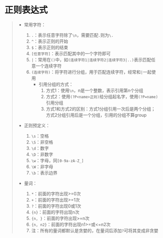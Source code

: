 # 正则表达式
>* 常用字符：
>   1. ```.```：表示任意字符除了```\n```，需要匹配```.```则为```\.```
>   2. ```^```：表示正则的开始
>   3. ```$```：表示正则的结束
>   4. ```[任意字符]```：表示匹配其中的一个字符即可
>   5. ```|```：常用在```()```中，如```(连续字符1|连续字符2|连续字符3|..)```表示匹配任意一个连续字符
>   6. ```(连续字符)```：将字符进行分组，用于匹配连续字符，经常和```|```一起使用
>       * 引用分组的方式：
>           1. 方式1：使用```\n```，n是一个整数，表示引用第n个分组
>           2. 方式2：使用```(?P<name>正则)```给分组起名字，使用```(?P=name)```引用分组
>           3. 方式1和方式2的区别：方式1分组引用一次后是两个分组；方式2分组引用后是一个分组，引用的分组不算group
>
>
>* 正则预定义：
>   1. ```\s```：空格
>   2. ```\S```：非空格
>   3. ```\d```：数字
>   4. ```\D```：非数字
>   5. ```\w```：字母，同```[0-9a-zA-Z_]```
>   6. ```\W```：非字母
>   7. ```\b```：表示边界
>
>
>* 量词：
>   1. ```*```：前面的字符出现>=0次
>   2. ```+```：前面的字符出现>=1次
>   3. ```?```：前面的字符出现0或1次
>   4. ```{n}```：前面的字符出现n次
>   5. ```{n, }```：前面的字符出现>=n次
>   6. ```{n, n2}```：前面的字符出现n1>=或<=n2次
>   7. 注：所有的量词都默认是贪婪的，在量词后添加```?```可将其变成非贪婪
>
>

